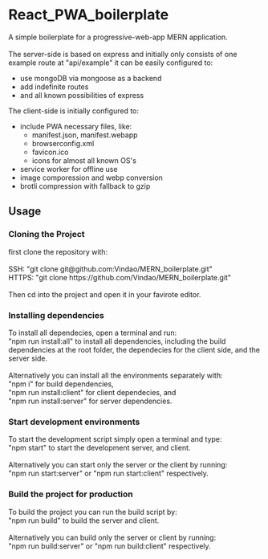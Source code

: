 # React_PWA_boilerplate

A simple boilerplate for a progressive-web-app MERN application. <br/>
<br/>
The server-side is based on express and initially only consists of one example route at "api/example"
it can be easily configured to:<br/>

- use mongoDB via mongoose as a backend
- add indefinite routes
- and all known possibilities of express

The client-side is initially configured to:<br/>

- include PWA necessary files, like:
  - manifest.json, manifest.webapp
  - browserconfig.xml
  - favicon.ico
  - icons for almost all known OS's
- service worker for offline use
- image comporession and webp conversion
- brotli compression with fallback to gzip

## Usage

<h3> Cloning the Project </h3>
first clone the repository with:<br/>
<br/>
SSH: "git clone git@github.com:Vindao/MERN_boilerplate.git"<br/>
HTTPS: "git clone https://github.com/Vindao/MERN_boilerplate.git"<br/>
<br/>
Then cd into the project and open it in your favirote editor.<br/>
<h3>Installing dependencies</h3>
To install all dependecies, open a terminal and run:<br/>
"npm run install:all" to install all dependencies, including the build dependencies at the root folder, the dependecies for the client side, and the server side.<br/>
<br/>
Alternatively you can install all the environments separately with:<br/>
"npm i" for build dependencies,<br/>
"npm run install:client" for client dependecies, and<br/>
"npm run install:server" for server dependencies.<br/>
<h3>Start development environments</h3>
To start the development script simply open a terminal and type:<br/>
"npm start" to start the development server, and client.<br/>
<br/>
Alternatively you can start only the server or the client by running:<br/>
"npm run start:server" or "npm run start:client" respectively.<br/>
<h3>Build the project for production</h3>
To build the project you can run the build script by:<br/>
"npm run build" to build the server and client.<br/>
<br/>
Alternatively you can build only the server or client by running:<br/>
"npm run build:server" or "npm run build:client" respectively.
